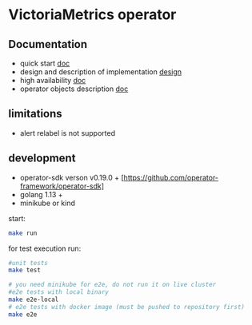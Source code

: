 # VictoriaMetrics operator

## Documentation

- quick start [doc](/docs/quick-start.MD)
- design and description of implementation [design](/docs/design.MD)
- high availability [doc](/docs/high-availability.MD)
- operator objects description [doc](/docs/api.MD)





## limitations

- alert relabel is not supported

## development

- operator-sdk verson v0.19.0 +  [https://github.com/operator-framework/operator-sdk]
- golang 1.13 +
- minikube or kind

start:
```bash
make run
```

for test execution run:
```bash
#unit tests
make test 

# you need minikube for e2e, do not run it on live cluster
#e2e tests with local binary
make e2e-local
# e2e tests with docker image (must be pushed to repository first)
make e2e
```
